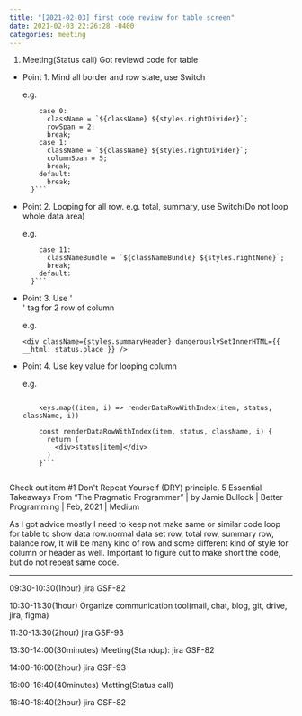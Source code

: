 ```yaml
---
title: "[2021-02-03] first code review for table screen"
date: 2021-02-03 22:26:28 -0400
categories: meeting
---
```


1. Meeting(Status call)
Got reviewd code for table
* Point 1. Mind all border and row state, use Switch

  e.g.
  
    ```switch (index) {
        case 0:
          className = `${className} ${styles.rightDivider}`;
          rowSpan = 2;
          break;
        case 1:
          className = `${className} ${styles.rightDivider}`;
          columnSpan = 5;
          break;
        default:
          break;
      }```
    
* Point 2. Looping for all row. e.g. total, summary, use Switch(Do not loop whole data area)

  e.g.
  
    ```switch (index) {
        case 11:
          classNameBundle = `${classNameBundle} ${styles.rightNone}`;
          break;
        default:
      }```
    
* Point 3. Use '<br />' tag for 2 row of column

  e.g.
  
    ```<div className={styles.summaryHeader} dangerouslySetInnerHTML={{ __html: status.place }} />```
  
* Point 4. Use key value for looping column

  e.g.
  
    ```const keys = Object.keys(data[0]).filter((d) => d !== 'placeNmKor' && d !== 'placeNmEng') as tableHeaderKeys[];

        keys.map((item, i) => renderDataRowWithIndex(item, status, className, i))

        const renderDataRowWithIndex(item, status, className, i) {
          return (
            <div>status[item]</div>
          )
        }```
  
  
Check out item #1 Don't Repeat Yourself (DRY) principle.
5 Essential Takeaways From “The Pragmatic Programmer” | by Jamie Bullock | Better Programming | Feb, 2021 | Medium

As I got advice mostly I need to keep not make same or similar code loop for table to show data row.normal data set row, total row, summary row, balance row, It will be many kind of row and some different kind of style for column or header as well. Important to figure out to make short the code, but do not repeat same code.

-----------------------------------------------------------


09:30-10:30(1hour) jira GSF-82

10:30-11:30(1hour) Organize communication tool(mail, chat, blog, git, drive, jira, figma)

11:30-13:30(2hour) jira GSF-93

13:30-14:00(30minutes) Meeting(Standup): jira GSF-82

14:00-16:00(2hour) jira GSF-93

16:00-16:40(40minutes) Metting(Status call)

16:40-18:40(2hour) jira GSF-82
